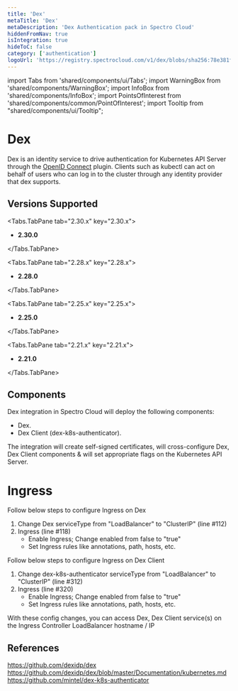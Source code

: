 ```yaml
---
title: 'Dex'
metaTitle: 'Dex'
metaDescription: 'Dex Authentication pack in Spectro Cloud'
hiddenFromNav: true
isIntegration: true
hideToC: false
category: ['authentication']
logoUrl: 'https://registry.spectrocloud.com/v1/dex/blobs/sha256:78e381fe12509ed94c7c19cd6f6fc4e896ec66485364644dc1a40229fcf9d90d?type=image/png'
---
```


import Tabs from 'shared/components/ui/Tabs';
import WarningBox from 'shared/components/WarningBox';
import InfoBox from 'shared/components/InfoBox';
import PointsOfInterest from 'shared/components/common/PointOfInterest';
import Tooltip from "shared/components/ui/Tooltip";


# Dex

Dex is an identity service to drive authentication for Kubernetes API Server through the [OpenID Connect](https://openid.net/connect/) plugin. Clients such as kubectl can act on behalf of users who can log in to the cluster through any identity provider that dex supports.


## Versions Supported

<Tabs>

<Tabs.TabPane tab="2.30.x" key="2.30.x">

* **2.30.0** 

</Tabs.TabPane>

<Tabs>

<Tabs.TabPane tab="2.28.x" key="2.28.x">

* **2.28.0** 

</Tabs.TabPane>

<Tabs.TabPane tab="2.25.x" key="2.25.x">

  * **2.25.0**

</Tabs.TabPane>

<Tabs.TabPane tab="2.21.x" key="2.21.x">

  * **2.21.0**

</Tabs.TabPane>
</Tabs>

## Components

Dex integration in Spectro Cloud will deploy the following components:

* Dex.
* Dex Client (dex-k8s-authenticator).

The integration will create self-signed certificates, will cross-configure Dex, Dex Client components & will set appropriate flags on the Kubernetes API Server.

# Ingress

Follow below steps to configure Ingress on Dex

1. Change Dex serviceType from "LoadBalancer" to "ClusterIP" (line #112)
2. Ingress (line #118)
   * Enable Ingress; Change enabled from false to "true"
   * Set Ingress rules like annotations, path, hosts, etc.

Follow below steps to configure Ingress on Dex Client

1. Change dex-k8s-authenticator serviceType from "LoadBalancer" to "ClusterIP" (line #312)
2. Ingress (line #320)
   * Enable Ingress; Change enabled from false to "true"
   * Set Ingress rules like annotations, path, hosts, etc.

With these config changes, you can access Dex, Dex Client service(s) on the Ingress Controller LoadBalancer hostname / IP


## References

https://github.com/dexidp/dex
https://github.com/dexidp/dex/blob/master/Documentation/kubernetes.md 
https://github.com/mintel/dex-k8s-authenticator
